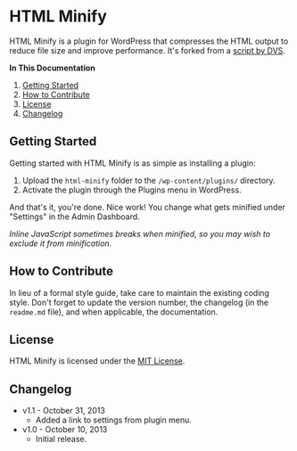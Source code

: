 # HTML Minify
HTML Minify is a plugin for WordPress that compresses the HTML output to reduce file size and improve performance. It's forked from a [script by DVS](http://www.intert3chmedia.net/2011/12/minify-html-javascript-css-without.html).

**In This Documentation**

1. [Getting Started](#getting-started)
2. [How to Contribute](#how-to-contribute)
3. [License](#license)
4. [Changelog](#changelog)



## Getting Started

Getting started with HTML Minify is as simple as installing a plugin:

1. Upload the `html-minify` folder to the `/wp-content/plugins/` directory.
2. Activate the plugin through the Plugins menu in WordPress.

And that's it, you're done. Nice work! You change what gets minified under "Settings" in the Admin Dashboard.

*Inline JavaScript sometimes breaks when minified, so you may wish to exclude it from minification.*



## How to Contribute

In lieu of a formal style guide, take care to maintain the existing coding style. Don't forget to update the version number, the changelog (in the `readme.md` file), and when applicable, the documentation.



## License

HTML Minify is licensed under the [MIT License](http://gomakethings.com/mit/).



## Changelog

* v1.1 - October 31, 2013
	* Added a link to settings from plugin menu.
* v1.0 - October 10, 2013
	* Initial release.